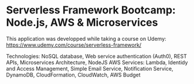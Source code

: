 # Serverless Framework Bootcamp: Node.js, AWS & Microservices
This application was developped while taking a course on Udemy:
https://www.udemy.com/course/serverless-framework/

Technologies: NoSQL database, Web service authentication (Auth0), REST APIs, Microservices Architecture, NodeJS 
AWS Services: Lambda, Identidy and Access Management, Simple Email Service, Notification Service, DynamoDB, CloudFormation, CloudWatch, AWS Budget

